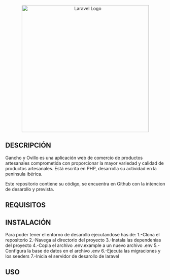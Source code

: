 <p align="center"><a href="https://laravel.com" target="_blank"><img src="https://raw.githubusercontent.com/laravel/art/master/logo-lockup/5%20SVG/2%20CMYK/1%20Full%20Color/laravel-logolockup-cmyk-red.svg" width="400" alt="Laravel Logo"></a></p>

<!-- <p align="center">
<a href="https://github.com/laravel/framework/actions"><img src="https://github.com/laravel/framework/workflows/tests/badge.svg" alt="Build Status"></a>
<a href="https://packagist.org/packages/laravel/framework"><img src="https://img.shields.io/packagist/dt/laravel/framework" alt="Total Downloads"></a>
<a href="https://packagist.org/packages/laravel/framework"><img src="https://img.shields.io/packagist/v/laravel/framework" alt="Latest Stable Version"></a>
<a href="https://packagist.org/packages/laravel/framework"><img src="https://img.shields.io/packagist/l/laravel/framework" alt="License"></a>
</p> -->

## DESCRIPCIÓN

Gancho y Ovillo es una aplicación web de comercio de productos artesanales comprometida con proporcionar la mayor variedad y calidad de productos artesanales. Está escrita en PHP, desarrolla su actividad en la península ibérica.

Este repositorio contiene su código, se encuentra en Github con la intencion de desarollo y prevista.

## REQUISITOS


<!-- ## SOBRE RAMA DE DEVELOP
La rama develop de este repositorio contiene el trabajo en proceso para la siguiente "version". -->


## INSTALACIÓN 
Para poder tener el entorno de desarollo ejecutandose has de:
1.-Clona el repositorio 
2.-Navega al directorio del proyecto
3.-Instala las dependenias del proyecto 
4.-Copia el archivo .env.example a un nuevo archivo .env
5.-Configura la base de datos en el archivo .env
6.-Ejecuta las migraciones y los seeders
7.-Inicia el servidor de desarollo de laravel

## USO


